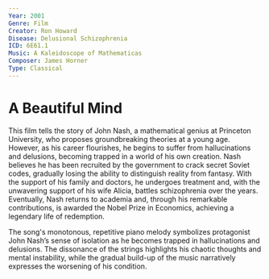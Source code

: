 ```yaml
---
Year: 2001
Genre: Film
Creator: Ron Howard
Disease: Delusional Schizophrenia
ICD: 6E61.1
Music: A Kaleidoscope of Mathematicas
Composer: James Horner
Type: Classical
---
```


# A Beautiful Mind

This film tells the story of John Nash, a mathematical genius at Princeton University, who proposes groundbreaking theories at a young age. However, as his career flourishes, he begins to suffer from hallucinations and delusions, becoming trapped in a world of his own creation. Nash believes he has been recruited by the government to crack secret Soviet codes, gradually losing the ability to distinguish reality from fantasy. With the support of his family and doctors, he undergoes treatment and, with the unwavering support of his wife Alicia, battles schizophrenia over the years. Eventually, Nash returns to academia and, through his remarkable contributions, is awarded the Nobel Prize in Economics, achieving a legendary life of redemption.

The song's monotonous, repetitive piano melody symbolizes protagonist John Nash’s sense of isolation as he becomes trapped in hallucinations and delusions. The dissonance of the strings highlights his chaotic thoughts and mental instability, while the gradual build-up of the music narratively expresses the worsening of his condition.
